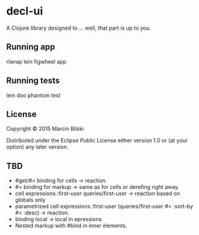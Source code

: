 # decl-ui

A Clojure library designed to ... well, that part is up to you.

## Running app

rlwrap lein figwheel app

## Running tests

lein doo phantom test

## License

Copyright © 2015 Marcin Bilski

Distributed under the Eclipse Public License either version 1.0 or (at
your option) any later version.

## TBD

- #get/#< binding for cells -> reaction.
- #< binding for markup -> same as for cells or derefing right away.
- cell expressions :first-user queries/first-user -> reaction based on globals only
- parametrized cell expressions :first-user (queries/first-user #< :sort-by #< :desc) -> reaction.
- binding local -> local in epressions
- Nested markup with #bind in inner elements.